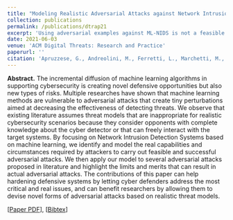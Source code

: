 ```yaml
---
title: "Modeling Realistic Adversarial Attacks against Network Intrusion Detection Systems"
collection: publications
permalink: /publications/dtrap21
excerpt: 'Using adversarial examples against ML-NIDS is not a feasible strategy.'
date: 2021-06-03
venue: 'ACM Digital Threats: Research and Practice'
paperurl: ''
citation: 'Apruzzese, G., Andreolini, M., Ferretti, L., Marchetti, M., & Colajanni, M. (2021). "Modeling Realistic Adversarial Attacks Against Network Intrusion Detection Systems." <i> ACM Digital Threats: Research and Practice</i>.'
---
```

<b>Abstract.</b> The incremental diffusion of machine learning algorithms in supporting cybersecurity is creating novel defensive opportunities but also new types of risks. Multiple researches have shown that machine learning methods are vulnerable to adversarial attacks that create tiny perturbations aimed at decreasing the effectiveness of detecting threats. We observe that existing literature assumes threat models that are inappropriate for realistic cybersecurity scenarios because they consider opponents with complete knowledge about the cyber detector or that can freely interact with the target systems. By focusing on Network Intrusion Detection Systems based on machine learning, we identify and model the real capabilities and circumstances required by attackers to carry out feasible and successful adversarial attacks. We then apply our model to several adversarial attacks proposed in literature and highlight the limits and merits that can result in actual adversarial attacks. The contributions of this paper can help hardening defensive systems by letting cyber defenders address the most critical and real issues, and can benefit researchers by allowing them to devise novel forms of adversarial attacks based on realistic threat models.

[[Paper PDF](https://gioapru.github.io/files/papers/dtrap21/dtrap21.pdf)], [[Bibtex](https://gioapru.github.io/files/papers/dtrap21/dtrap21.bib)]